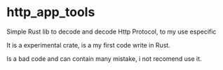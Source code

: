 # http_app_tools
Simple Rust lib to decode and decode Http Protocol, to my use especific

It is a experimental crate, is a my first code write in Rust.

Is a bad code and can contain many mistake, i not recomend use it.
